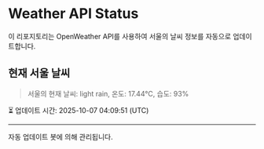 
# Weather API Status

이 리포지토리는 OpenWeather API를 사용하여 서울의 날씨 정보를 자동으로 업데이트합니다.

## 현재 서울 날씨
> 서울의 현재 날씨: light rain, 온도: 17.44°C, 습도: 93%

⏳ 업데이트 시간: 2025-10-07 04:09:51 (UTC)

---
자동 업데이트 봇에 의해 관리됩니다.
